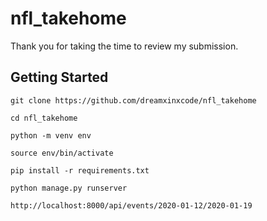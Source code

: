 # nfl_takehome

Thank you for taking the time to review my submission.

## Getting Started

`git clone https://github.com/dreamxinxcode/nfl_takehome`

`cd nfl_takehome`

`python -m venv env`

`source env/bin/activate`

`pip install -r requirements.txt`

`python manage.py runserver`

`http://localhost:8000/api/events/2020-01-12/2020-01-19`
